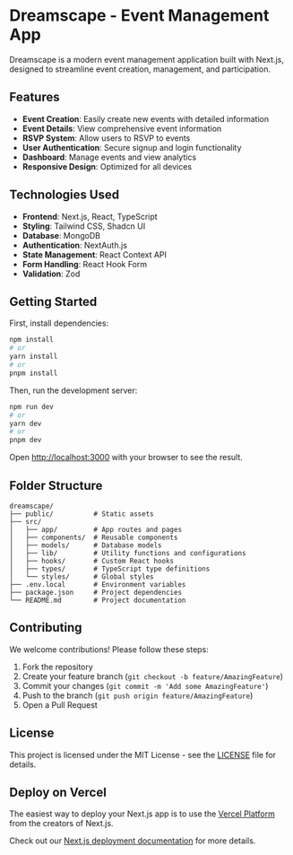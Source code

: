 # Dreamscape - Event Management App

Dreamscape is a modern event management application built with Next.js, designed to streamline event creation, management, and participation.

## Features

- **Event Creation**: Easily create new events with detailed information
- **Event Details**: View comprehensive event information
- **RSVP System**: Allow users to RSVP to events
- **User Authentication**: Secure signup and login functionality
- **Dashboard**: Manage events and view analytics
- **Responsive Design**: Optimized for all devices

## Technologies Used

- **Frontend**: Next.js, React, TypeScript
- **Styling**: Tailwind CSS, Shadcn UI
- **Database**: MongoDB
- **Authentication**: NextAuth.js
- **State Management**: React Context API
- **Form Handling**: React Hook Form
- **Validation**: Zod

## Getting Started

First, install dependencies:

```bash
npm install
# or
yarn install
# or
pnpm install
```

Then, run the development server:

```bash
npm run dev
# or
yarn dev
# or
pnpm dev
```

Open [http://localhost:3000](http://localhost:3000) with your browser to see the result.

## Folder Structure

```
dreamscape/
├── public/          # Static assets
├── src/
│   ├── app/         # App routes and pages
│   ├── components/  # Reusable components
│   ├── models/      # Database models
│   ├── lib/         # Utility functions and configurations
│   ├── hooks/       # Custom React hooks
│   ├── types/       # TypeScript type definitions
│   └── styles/      # Global styles
├── .env.local       # Environment variables
├── package.json     # Project dependencies
└── README.md        # Project documentation
```

## Contributing

We welcome contributions! Please follow these steps:

1. Fork the repository
2. Create your feature branch (`git checkout -b feature/AmazingFeature`)
3. Commit your changes (`git commit -m 'Add some AmazingFeature'`)
4. Push to the branch (`git push origin feature/AmazingFeature`)
5. Open a Pull Request

## License

This project is licensed under the MIT License - see the [LICENSE](LICENSE) file for details.

## Deploy on Vercel

The easiest way to deploy your Next.js app is to use the [Vercel Platform](https://vercel.com/new?utm_medium=default-template&filter=next.js&utm_source=create-next-app&utm_campaign=create-next-app-readme) from the creators of Next.js.

Check out our [Next.js deployment documentation](https://nextjs.org/docs/app/building-your-application/deploying) for more details.
